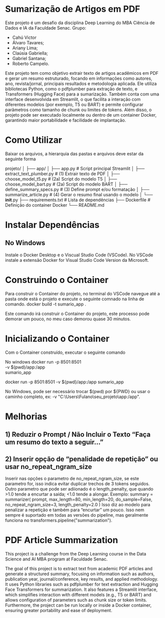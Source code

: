 # Sumarização de Artigos em PDF
 Este projeto é um desafio da disciplina Deep Learning do MBA Ciência de Dados e IA da Faculdade Senac.
 Grupo: 
* Cahú Victor
* Álvaro Tavares;
* Ariany Lima;
* Claúsia Gabriella;
* Gabriel Santana;
* Roberto Campelo.


 Este projeto tem como objetivo extrair texto de artigos acadêmicos em PDF e gerar um resumo estruturado, focando em informações como autores, ano, revista/jornal, principais resultados e metodologia aplicada. Ele utiliza bibliotecas Python, como o pdfplumber para extração de texto, e Transformers (Hugging Face) para a sumarização. Também conta com uma interface desenvolvida em Streamlit, o que facilita a interação com diferentes modelos (por exemplo, T5 ou BART) e permite configurar parâmetros como tamanho de chunk ou limites de tokens. Além disso, o projeto pode ser executado localmente ou dentro de um container Docker, garantindo maior portabilidade e facilidade de implantação.

# Como Utilizar
Baixar os arquivos, a hierarquia das pastas e arquivos deve estar da seguinte forma

 projeto/
 │
 ├── app/
 │   ├── app.py                     # Script principal Streamlit
 │   ├── extract_text_plumber.py    # (1) Extrair texto de PDF
 │   ├── choose_model_t5.py         # (2a) Script do modelo T5
 │   ├── choose_model_bart.py       # (2a) Script do modelo BART
 │   ├── define_summary_specs.py    # (3) Define prompt e/ou formatação
 │   ├── summarize_article.py       # (4) Gerar o resumo final usando o modelo
 │   └── __init__.py
 ├── requirements.txt           # Lista de dependências
 ├── Dockerfile                 # Definição do container Docker
 └── README.md

# Instalar Dependências
## No Windows
Instale o Docker Desktop e o Viscual Studio Code (VSCode).
No VSCode instale a extensão Docker for Visual Studio Code Version da Microsoft.

# Construindo o Container
Para construir o Container do projeto, no terminal do VSCode navegue até a pasta onde está o projeto e execute o seguinte comnado na linha de comando.
docker build -t sumario_app .

Este comando irá construir o Container do projeto, este processo pode demorar um pouco, no meu caso demorou quase 30 minutos.

# Inicializando o Container
Com o Container construído, executar o seguinte comando

No windows
docker run -p 8501:8501 \
  -v $(pwd)/app:/app \
  sumario_app

docker run -p 8501:8501 -v ${pwd}/app:/app sumario_app

No Windows, pode ser necessário trocar $(pwd) por ${PWD} ou usar o caminho completo, ex: -v "C:\Users\Fulano\seu_projeto\app:/app".

# Melhorias

## 1) Reduzir o Prompt / Não Incluir o Texto “Faça um resumo do texto a seguir...”

## 2) Inserir opção de “penalidade de repetição” ou usar no_repeat_ngram_size
Inserir nas opções o parametro de no_repeat_ngram_size, se este parametro for, isso indica evitar duplicar trechos de 3 tokens seguidos.
Outro parametro que pode ser adiionado é o length_penalty, que quando >1.0 tende a encurtar a saída; <1.0 tende a alongar.
Exemplo:
    summary = summarizer(
        prompt,
        max_length=80,
        min_length=20,
        do_sample=False,
        no_repeat_ngram_size=3,
        length_penalty=2.0
    )
Isso diz ao modelo para penalizar a repetição e também para “encurtar” um pouco. Isso nem sempre é suportado em todas as versões do pipeline, mas geralmente funciona no transformers.pipeline("summarization").

# PDF Article Summarization
This project is a challenge from the Deep Learning course in the Data Science and AI MBA program at Faculdade Senac.

The goal of this project is to extract text from academic PDF articles and generate a structured summary, focusing on information such as authors, publication year, journal/conference, key results, and applied methodology. It uses Python libraries such as pdfplumber for text extraction and Hugging Face Transformers for summarization. It also features a Streamlit interface, which simplifies interaction with different models (e.g., T5 or BART) and allows configuration of parameters such as chunk size or token limits. Furthermore, the project can be run locally or inside a Docker container, ensuring greater portability and ease of deployment.